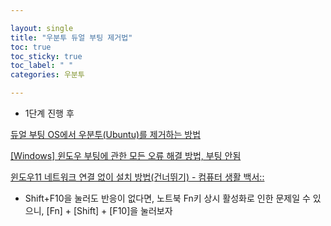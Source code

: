```yaml
---

layout: single
title: "우분투 듀얼 부팅 제거법"
toc: true
toc_sticky: true
toc_label: " "
categories: 우분투

---
```


- 1단계 진행 후

[듀얼 부팅 OS에서 우분투(Ubuntu)를 제거하는 방법](https://www.easeus.co.kr/partition-manager-software/uninstall-ubuntu-from-dual-boot-os.html)

[[Windows] 윈도우 부팅에 관한 모든 오류 해결 방법, 부팅 안됨](https://yjshin.tistory.com/751)

[윈도우11 네트워크 연결 없이 설치 방법(건너뛰기) - 컴퓨터 생활 백서::](https://com.life100s.com/윈도우11-네트워크-연결-없이-설치-방법건너뛰기/#1_danchugkilo_myeonglyeong_peulompeuteucmdleul_silhaenghanda)

- Shift+F10을 눌러도 반응이 없다면, 노트북 Fn키 상시 활성화로 인한 문제일 수 있으니, [Fn] + [Shift] + [F10]을 눌러보자